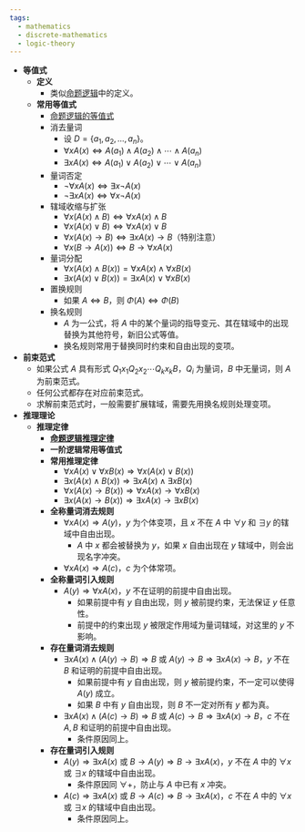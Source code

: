 ```yaml
---
tags:
  - mathematics
  - discrete-mathematics
  - logic-theory
---
```

- **等值式**
	- **定义**
		- 类似[命题逻辑](命题逻辑等值演算#^ysze9u)中的定义。
	- **常用等值式**
		- [命题逻辑的等值式](命题逻辑等值演算#^sts2pd)
		- 消去量词
			- 设 $D = \{a_1,a_2,\dots,a_n\}$。
			- $\forall xA(x) \Leftrightarrow A(a_1) \land A(a_2) \land \cdots \land A(a_n)$
			-  $\exists xA(x) \Leftrightarrow A(a_1) \lor A(a_2) \lor \cdots \lor A(a_n)$
		- 量词否定
			- $\neg \forall x A(x) \Leftrightarrow \exists x \neg A(x)$
			- $\neg \exists x A(x) \Leftrightarrow \forall x \neg A(x)$
		- 辖域收缩与扩张
			- $\forall x(A(x) \land B) \Leftrightarrow \forall xA(x) \land B$
			- $\forall x(A(x) \lor B) \Leftrightarrow \forall xA(x) \lor B$
			- $\forall x(A(x) \to B) \Leftrightarrow \exists xA(x) \to B$（特别注意）
			- $\forall x(B \to A(x)) \Leftrightarrow B \to \forall xA(x)$
		- 量词分配
			- $\forall x(A(x) \land B(x)) = \forall xA(x) \land \forall xB(x)$
			- $\exists x(A(x) \lor B(x)) = \exists xA(x) \lor \forall xB(x)$
		- 置换规则
			- 如果 $A \Leftrightarrow B$，则 $\Phi(A) \Leftrightarrow \Phi(B)$
		- 换名规则
			- $A$ 为一公式，将 $A$ 中的某个量词的指导变元、其在辖域中的出现替换为其他符号，新旧公式等值。
			- 换名规则常用于替换同时约束和自由出现的变项。
- **前束范式**
	- 如果公式 $A$ 具有形式 $Q_1x_1Q_2x_2\cdots Q_kx_kB$，$Q_i$ 为量词，$B$ 中无量词，则 $A$ 为前束范式。
	- 任何公式都存在对应前束范式。
	- 求解前束范式时，一般需要扩展辖域，需要先用换名规则处理变项。
- **推理理论**
	- **推理定律**
		- **[命题逻辑推理定律](命题逻辑推理#^mi4ocz)**
		- **一阶逻辑常用等值式**
		- **常用推理定律**
			- $\forall xA(x) \lor \forall xB(x) \Rightarrow \forall x(A(x) \lor B(x))$
			- $\exists x(A(x) \land B(x)) \Rightarrow \exists xA(x) \land \exists xB(x)$
			- $\forall x(A(x) \to B(x)) \Rightarrow \forall xA(x) \to \forall xB(x)$
			- $\exists x(A(x) \to B(x)) \Rightarrow \exists xA(x) \to \exists xB(x)$
		- **全称量词消去规则**
			- $\forall xA(x) \Rightarrow A(y)$，$y$ 为个体变项，且 $x$ 不在 $A$ 中 $\forall y$ 和 $\exists y$ 的辖域中自由出现。
				- $A$ 中 $x$ 都会被替换为 $y$，如果 $x$ 自由出现在 $y$ 辖域中，则会出现名字冲突。
			- $\forall xA(x) \Rightarrow A(c)$，$c$ 为个体常项。
		- **全称量词引入规则**
			- $A(y) \Rightarrow \forall xA(x)$，$y$ 不在证明的前提中自由出现。
				- 如果前提中有 $y$ 自由出现，则 $y$ 被前提约束，无法保证 $y$ 任意性。
				- 前提中的约束出现 $y$ 被限定作用域为量词辖域，对这里的 $y$ 不影响。
		- **存在量词消去规则**
			- $\exists xA(x) \land (A(y) \to B) \Rightarrow B$ 或 $A(y) \to B \Rightarrow \exists xA(x) \to B$，$y$ 不在 $B$ 和证明的前提中自由出现。
				- 如果前提中有 $y$ 自由出现，则 $y$ 被前提约束，不一定可以使得 $A(y)$ 成立。
				- 如果 $B$ 中有 $y$ 自由出现，则 $B$ 不一定对所有 $y$ 都为真。
			- $\exists xA(x) \land (A(c) \to B) \Rightarrow B$ 或 $A(c) \to B \Rightarrow \exists xA(x) \to B$，$c$ 不在 $A,B$ 和证明的前提中自由出现。
				- 条件原因同上。
		- **存在量词引入规则**
			- $A(y) \Rightarrow \exists xA(x)$ 或 $B \to A(y) \Rightarrow B \to \exists xA(x)$，$y$ 不在 $A$ 中的 $\forall x$ 或 $\exists x$ 的辖域中自由出现。
				- 条件原因同 $\forall+$，防止与 $A$ 中已有 $x$ 冲突。
			- $A(c) \Rightarrow \exists xA(x)$ 或 $B \to A(c) \Rightarrow B \to \exists xA(x)$，$c$ 不在 $A$ 中的 $\forall x$ 或 $\exists x$ 的辖域中自由出现。
				- 条件原因同上。